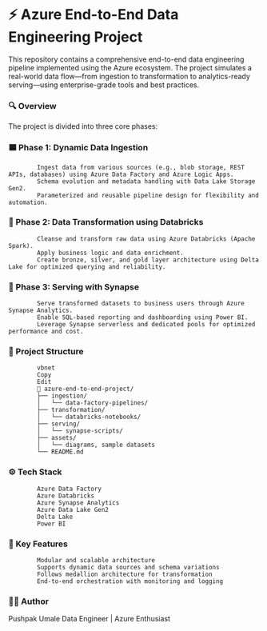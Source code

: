 # ⚡ Azure End-to-End Data Engineering Project 

This repository contains a comprehensive end-to-end data engineering pipeline implemented using the Azure ecosystem. The project simulates a real-world data flow—from ingestion to transformation to analytics-ready serving—using enterprise-grade tools and best practices.

### 🔍 Overview

The project is divided into three core phases:

### 🟦 Phase 1: Dynamic Data Ingestion

            Ingest data from various sources (e.g., blob storage, REST APIs, databases) using Azure Data Factory and Azure Logic Apps.
            Schema evolution and metadata handling with Data Lake Storage Gen2.
            Parameterized and reusable pipeline design for flexibility and automation.

### 🔧 Phase 2: Data Transformation using Databricks

            Cleanse and transform raw data using Azure Databricks (Apache Spark).
            Apply business logic and data enrichment.
            Create bronze, silver, and gold layer architecture using Delta Lake for optimized querying and reliability.

### 🔷 Phase 3: Serving with Synapse

            Serve transformed datasets to business users through Azure Synapse Analytics.
            Enable SQL-based reporting and dashboarding using Power BI.
            Leverage Synapse serverless and dedicated pools for optimized performance and cost.

### 📂 Project Structure

            vbnet
            Copy
            Edit
            📁 azure-end-to-end-project/
            ├── ingestion/
            │   └── data-factory-pipelines/
            ├── transformation/
            │   └── databricks-notebooks/
            ├── serving/
            │   └── synapse-scripts/
            ├── assets/
            │   └── diagrams, sample datasets
            └── README.md

### ⚙️ Tech Stack

            Azure Data Factory
            Azure Databricks
            Azure Synapse Analytics
            Azure Data Lake Gen2
            Delta Lake
            Power BI

### 🎯 Key Features

            Modular and scalable architecture
            Supports dynamic data sources and schema variations
            Follows medallion architecture for transformation
            End-to-end orchestration with monitoring and logging



### 🧑‍💻 Author

Pushpak Umale
Data Engineer | Azure Enthusiast
